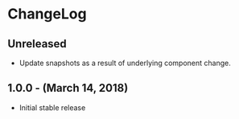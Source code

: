 ChangeLog
=========

Unreleased
-----------------
* Update snapshots as a result of underlying component change.

1.0.0 - (March 14, 2018)
------------------
* Initial stable release
